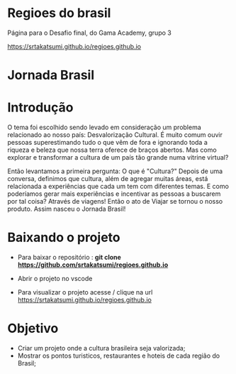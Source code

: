 # Regioes do brasil
Página para o Desafio final, do Gama Academy, grupo 3

<a href="https://srtakatsumi.github.io/regioes.github.io/">https://srtakatsumi.github.io/regioes.github.io</a>
#  Jornada Brasil

# Introdução

<p>O tema foi escolhido sendo levado em consideração um problema relacionado ao nosso país: Desvalorização Cultural. É muito comum ouvir pessoas superestimando tudo o que vêm de fora e ignorando toda a riqueza e beleza que nossa terra oferece de braços abertos. Mas como explorar e transformar a cultura de um país tão grande numa vitrine virtual?</p>

<p>Então levantamos a primeira pergunta: O que é "Cultura?" Depois de uma conversa, definimos que cultura, além de agregar muitas áreas, está relacionada a experiências que cada um tem com diferentes temas. E como poderíamos gerar mais experiências e incentivar as pessoas a buscarem por tal coisa? Através de viagens! Então o ato de Viajar se tornou o nosso produto. Assim nasceu o Jornada Brasil!</p>

# Baixando o projeto

- Para baixar o repositório : <b>git clone  <a href="https://github.com/srtakatsumi/regioes.github.io">https://github.com/srtakatsumi/regioes.github.io </a> </b> <br>
- Abrir o projeto no vscode <br>

- Para visualizar o projeto acesse / clique na url <a href="https://srtakatsumi.github.io/regioes.github.io/">https://srtakatsumi.github.io/regioes.github.io</a>


# Objetivo 
- Criar um projeto onde a cultura brasileira seja valorizada; 
- Mostrar os pontos turisticos, restaurantes e hoteis de cada região do Brasil;
